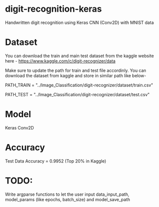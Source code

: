 # digit-recognition-keras
Handwritten digit recognition using Keras CNN (Conv2D) with MNIST data

# Dataset
You can download the train and main test dataset from the kaggle website here - https://www.kaggle.com/c/digit-recognizer/data

Make sure to update the path for train and test file accordinly. You can download the dataset from kaggle and store in similar path like below-

PATH_TRAIN = "../Image_Classification/digit-recognizer/dataset/train.csv"

PATH_TEST = "../Image_Classification/digit-recognizer/dataset/test.csv"

# Model
Keras Conv2D

# Accuracy
Test Data Accuracy = 0.9952 (Top 20% in Kaggle)

# TODO:
Write argparse functions to let the user input data_input_path, model_params (like epochs, batch_size) and model_save_path
